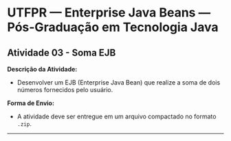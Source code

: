 # UTFPR — Enterprise Java Beans — Pós-Graduação em Tecnologia Java

## Atividade 03 - Soma EJB

**Descrição da Atividade:**
- Desenvolver um EJB (Enterprise Java Bean) que realize a soma de dois números fornecidos pelo usuário.

**Forma de Envio:**
- A atividade deve ser entregue em um arquivo compactado no formato `.zip`.

---

